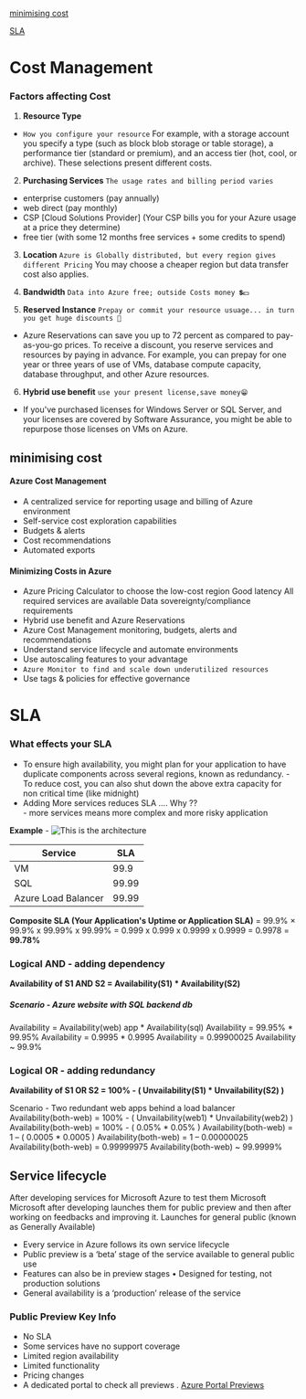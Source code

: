 [minimising cost](#minimising-cost)

[SLA](#what-effects-your-sla)

# Cost Management 

### Factors affecting Cost 

1. **Resource Type**
- `How you configure your resource`
For example, with a storage account you specify a type (such as block blob storage or table storage), a performance tier (standard or premium), and an access tier (hot, cool, or archive). These selections present different costs.

2. **Purchasing Services**
`The usage rates and billing period varies`
- enterprise customers (pay annually)
- web direct (pay monthly)
- CSP [Cloud Solutions Provider] (Your CSP bills you for your Azure usage at a price they determine)
- free tier (with some 12 months free services + some credits to spend)

3. **Location**
`Azure is Globally distributed, but every region gives different Pricing`
You may choose a cheaper region but data transfer cost also applies. 

4. **Bandwidth**
`Data into Azure free; outside Costs money 💲💵`

5. **Reserved Instance**
`Prepay or commit your resource usuage... in turn you get huge discounts 🤑`
- Azure Reservations can save you up to 72 percent as compared to pay-as-you-go prices. To receive a discount, you reserve services and resources by paying in advance.
For example, you can prepay for one year or three years of use of VMs, database compute capacity, database throughput, and other Azure resources.

6. **Hybrid use benefit** 
`use your present license,save money😁`
- If you've purchased licenses for Windows Server or SQL Server, and your licenses are covered by Software Assurance, you might be able to repurpose those licenses on VMs on Azure.

## minimising cost

#### Azure Cost Management
- A centralized service for reporting usage and billing of Azure environment
- Self-service cost exploration capabilities
- Budgets & alerts
- Cost recommendations
- Automated exports

#### Minimizing Costs in Azure
- Azure Pricing Calculator to choose the low-cost region
Good latency
All required services are available
Data sovereignty/compliance requirements
- Hybrid use benefit and Azure Reservations
- Azure Cost Management monitoring, budgets, alerts and recommendations
- Understand service lifecycle and automate environments
- Use autoscaling features to your advantage
- `Azure Monitor to find and scale down underutilized resources`
- Use tags & policies for effective governance
 


# SLA

### What effects your SLA
- To ensure high availability, you might plan for your application to have duplicate components across several regions, known as redundancy. 
        - To reduce cost, you can also shut down the above extra capacity for non critical time (like midnight)
- Adding More services reduces SLA .... Why ?? <br>
        - more services means more complex and more risky application
  
**Example** - 
![This is the architecture ](https://docs.microsoft.com/en-us/learn/azure-fundamentals/choose-azure-services-sla-lifecycle/media/4-special-orders-architecture.svg)

| Service| SLA |
|------| ----- |
| VM | 99.9|
| SQL | 99.99 |
| Azure Load Balancer | 99.99 |

**Composite SLA (Your Application's Uptime or Application SLA)** = 99.9% × 99.9% x 99.99% x 99.99% = 0.999 x 0.999 x 0.9999 x 0.9999 = 0.9978 = **99.78%**

### Logical AND - adding dependency

**Availability of S1 AND S2 = Availability(S1) * Availability(S2)**

##### Scenario - Azure website with SQL backend db
Availability = Availability(web) app * Availability(sql)
Availability = 99.95% * 99.95%
Availability = 0.9995 * 0.9995
Availability = 0.99900025
Availability ~ 99.9%

### Logical OR - adding redundancy

**Availability of S1 OR S2 = 100% - ( Unvailability(S1) * Unvailability(S2) )**

Scenario - Two redundant web apps behind a load balancer
Availability(both-web) = 100% - ( Unvailability(web1) * Unvailability(web2) )
Availability(both-web) = 100% - ( 0.05% * 0.05% )
Availability(both-web) = 1 – ( 0.0005 * 0.0005 )
Availability(both-web) = 1 – 0.00000025
Availability(both-web) = 0.99999975
Availability(both-web) ~ 99.9999%

## Service lifecycle

After developing services for Microsoft Azure to test them Microsoft Microsoft after developing launches them for public preview and then after working on feedbacks and improving it. Launches for general public (known as Generally Available)


- Every service in Azure follows its own service lifecycle
- Public preview is a ‘beta’ stage of the service available to general public use
- Features can also be in preview stages
       • Designed for testing, not production solutions
- General availability is a ‘production’ release of the service

### Public Preview Key Info
- No SLA
- Some services have no support coverage
- Limited region availability
- Limited functionality
- Pricing changes
- A dedicated portal to check all  previews . [Azure Portal Previews](https://preview.portal.azure.com)
